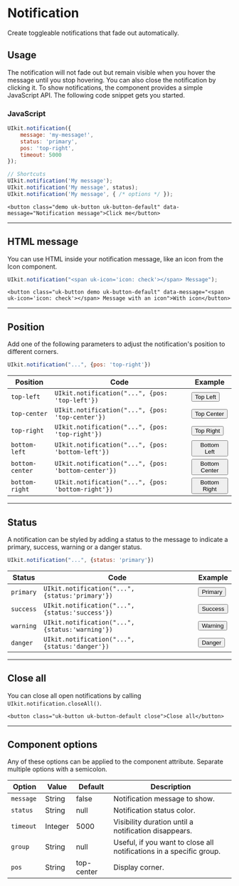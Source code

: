 # Notification

<p class="uk-text-lead">Create toggleable notifications that fade out automatically.</p>

## Usage

The notification will not fade out but remain visible when you hover the message until you stop hovering. You can also close the notification by clicking it. To show notifications, the component provides a simple JavaScript API. The following code snippet gets you started.

### JavaScript

```js
UIkit.notification({
    message: 'my-message!',
    status: 'primary',
    pos: 'top-right',
    timeout: 5000
});

// Shortcuts
UIkit.notification('My message');
UIkit.notification('My message', status);
UIkit.notification('My message', { /* options */ });
```

```example
<button class="demo uk-button uk-button-default" data-message="Notification message">Click me</button>
```

***

## HTML message

You can use HTML inside your notification message, like an icon from the Icon component.

```js
UIkit.notification("<span uk-icon='icon: check'></span> Message");
```

```example
<button class="uk-button demo uk-button-default" data-message="<span uk-icon='icon: check'></span> Message with an icon">With icon</button>
```

***

## Position

Add one of the following parameters to adjust the notification's position to different corners.


```js
UIkit.notification("...", {pos: 'top-right'})
```

| Position | Code | Example |
| --- | --- | --- |
| `top-left` | `UIkit.notification("...", {pos: 'top-left'})` | <button class="uk-button uk-button-default uk-button-small demo uk-width-1-1" data-message="Top Left..." data-pos="top-left">Top Left</button> |
| `top-center` | `UIkit.notification("...", {pos: 'top-center'})` | <button class="uk-button uk-button-default uk-button-small demo uk-width-1-1" data-message="Top Center..." data-pos="top-center">Top Center</button> |
| `top-right` | `UIkit.notification("...", {pos: 'top-right'})` | <button class="uk-button uk-button-default uk-button-small demo uk-width-1-1" data-message="Bottom Right..." data-pos="top-right">Top Right</button> |
| `bottom-left` | `UIkit.notification("...", {pos: 'bottom-left'})` | <button class="uk-button uk-button-default uk-button-small demo uk-width-1-1" data-message="Bottom Left..." data-pos="bottom-left">Bottom Left</button> |
| `bottom-center` | `UIkit.notification("...", {pos: 'bottom-center'})` | <button class="uk-button uk-button-default uk-button-small demo uk-width-1-1" data-message="Bottom Center..." data-pos="bottom-center">Bottom Center</button> |
| `bottom-right` | `UIkit.notification("...", {pos: 'bottom-right'})` | <button class="uk-button uk-button-default uk-button-small demo uk-width-1-1" data-message="Bottom Right..." data-pos="bottom-right">Bottom Right</button> |


***

## Status

A notification can be styled by adding a status to the message to indicate a primary, success, warning or a danger status.

```js
UIkit.notification("...", {status: 'primary'})
```

| Status | Code | Example |
| --- | --- | --- |
| `primary` | `UIkit.notification("...", {status:'primary'})` | <button class="uk-button uk-button-default uk-button-small demo uk-width-1-1" data-message="Primary message..." data-status="primary">Primary</button> |
| `success` | `UIkit.notification("...", {status:'success'})` | <button class="uk-button uk-button-default uk-button-small demo uk-width-1-1" data-message="Success message..." data-status="success">Success</button> |
| `warning` | `UIkit.notification("...", {status:'warning'})` | <button class="uk-button uk-button-default uk-button-small demo uk-width-1-1" data-message="Warning message..." data-status="warning">Warning</button> |
| `danger` | `UIkit.notification("...", {status:'danger'})` | <button class="uk-button uk-button-default uk-button-small demo uk-width-1-1" data-message="Danger message..." data-status="danger">Danger</button> |

***

## Close all

You can close all open notifications by calling `UIkit.notification.closeAll()`.

```example
<button class="uk-button uk-button-default close">Close all</button>
```


<script src="../assets/uikit/js/components/notification.min.js"></script>
<script>
jQuery('button.demo').on('click', function() {
    UIkit.notification($(this).data());
});
jQuery('button.close').on('click', function() {
    UIkit.notification.closeAll();
});
</script>

***

## Component options

Any of these options can be applied to the component attribute. Separate multiple options with a semicolon.

| Option     | Value   | Default    | Description                                                         |
|------------|---------|------------|---------------------------------------------------------------------|
| `message ` | String  | false      | Notification message to show.                                       |
| `status`   | String  | null       | Notification status color.                                          |
| `timeout`  | Integer | 5000       | Visibility duration until a notification disappears.                |
| `group`    | String  | null       | Useful, if you want to close all notifications in a specific group. |
| `pos`      | String  | top-center | Display corner.                                                     |
